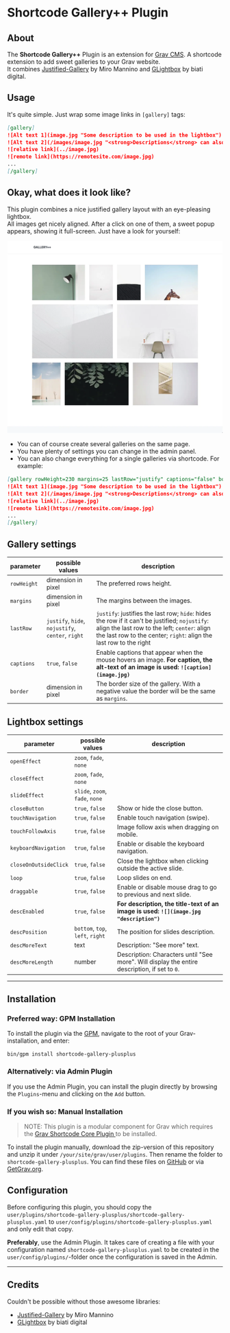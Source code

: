 # Shortcode Gallery++ Plugin

## About

The **Shortcode Gallery++** Plugin is an extension for [Grav CMS](http://github.com/getgrav/grav). A shortcode extension
to add sweet galleries to your Grav website.  
It combines [Justified-Gallery](https://github.com/miromannino/Justified-Gallery) by Miro Mannino and [GLightbox](https://github.com/biati-digital/glightbox) by biati digital.

## Usage

It's quite simple. Just wrap some image links in `[gallery]` tags:

```markdown
[gallery]
![Alt text 1](image.jpg "Some description to be used in the lightbox")
![Alt text 2](/images/image.jpg "<strong>Descriptions</strong> can also<br>be <i>HTML</i> formatted.")
![relative link](../image.jpg)
![remote link](https://remotesite.com/image.jpg)
...
[/gallery]
```

## Okay, what does it look like?

This plugin combines a nice justified gallery layout with an eye-pleasing lightbox.  
All images get nicely aligned. After a click on one of them, a sweet popup appears, showing it full-screen.
Just have a look for yourself:

![Demo](assets/demo.webp)

* You can of course create several galleries on the same page.
* You have plenty of settings you can change in the admin panel.
* You can also change everything for a single galleries via shortcode. For example:  
```markdown
[gallery rowHeight=230 margins=25 lastRow="justify" captions="false" border=0]
![Alt text 1](image.jpg "Some description to be used in the lightbox")
![Alt text 2](/images/image.jpg "<strong>Descriptions</strong> can also<br>be <i>HTML</i> formatted.")
![relative link](../image.jpg)
![remote link](https://remotesite.com/image.jpg)
...
[/gallery]
```

## Gallery settings

| parameter   | possible values | description |
|-------------|-----------------| ------------|
| `rowHeight` | dimension in pixel | The preferred rows height.
| `margins`   | dimension in pixel | The margins between the images.
| `lastRow`   | `justify`, `hide`, `nojustify`, `center`, `right` | `justify`: justifies the last row; `hide`: hides the row if it can't be justified; `nojustify`: align the last row to the left; `center`: align the last row to the center; `right`: align the last row to the right 
| `captions`  | `true`, `false` | Enable captions that appear when the mouse hovers an image. **For caption, the alt-text of an image is used: `![caption](image.jpg)`** 
| `border`    | dimension in pixel | The border size of the gallery. With a negative value the border will be the same as `margins`.

## Lightbox settings

| parameter             | possible values | description |
|-----------------------|-----------------| ------------|
| `openEffect`          | `zoom`, `fade`, `none` |
| `closeEffect`         | `zoom`, `fade`, `none` |
| `slideEffect`         | `slide`, `zoom`, `fade`, `none` |
| `closeButton`         | `true`, `false` | Show or hide the close button.
| `touchNavigation`     | `true`, `false` | Enable touch navigation (swipe).
| `touchFollowAxis`     | `true`, `false` | Image follow axis when dragging on mobile.
| `keyboardNavigation`  | `true`, `false` | Enable or disable the keyboard navigation.
| `closeOnOutsideClick` | `true`, `false` | Close the lightbox when clicking outside the active slide.
| `loop`                | `true`, `false` | Loop slides on end.
| `draggable`           | `true`, `false` | Enable or disable mouse drag to go to previous and next slide.
| `descEnabled`         | `true`, `false` | **For description, the title-text of an image is used: `![](image.jpg "description")`**
| `descPosition`        | `bottom`, `top`, `left`, `right` | The position for slides description.
| `descMoreText`        | text            | Description: "See more" text.
| `descMoreLength`      | number          | Description: Characters until "See more". Will display the entire description, if set to `0`.


---

## Installation

### Preferred way: GPM Installation

To install the plugin via the [GPM](http://learn.getgrav.org/advanced/grav-gpm), navigate to the root of your
Grav-installation, and enter:

    bin/gpm install shortcode-gallery-plusplus

### Alternatively: via Admin Plugin

If you use the Admin Plugin, you can install the plugin directly by browsing the `Plugins`-menu and clicking on
the `Add` button.

### If you wish so: Manual Installation

> NOTE: This plugin is a modular component for Grav which requires the [Grav Shortcode Core Plugin
](https://github.com/getgrav/grav-plugin-shortcode-core) to be installed.

To install the plugin manually, download the zip-version of this repository and unzip it
under `/your/site/grav/user/plugins`. Then rename the folder to `shortcode-gallery-plusplus`. You can find these files
on [GitHub](https://github.com/sal0max/grav-plugin-shortcode-gallery-plusplus) or
via [GetGrav.org](http://getgrav.org/downloads/plugins#extras).

## Configuration

Before configuring this plugin, you should copy
the `user/plugins/shortcode-gallery-plusplus/shortcode-gallery-plusplus.yaml`
to `user/config/plugins/shortcode-gallery-plusplus.yaml` and only edit that copy.

**Preferably**, use the Admin Plugin. It takes care of creating a file with your configuration
named `shortcode-gallery-plusplus.yaml` to be created in the `user/config/plugins/`-folder once the configuration is
saved in the Admin.

---

## Credits

Couldn't be possible without those awesome libraries:

* [Justified-Gallery](https://github.com/miromannino/Justified-Gallery) by Miro Mannino
* [GLightbox](https://github.com/biati-digital/glightbox) by biati digital

